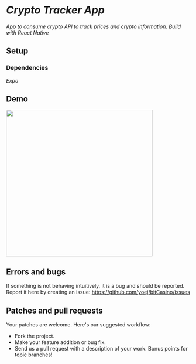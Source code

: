 # *Crypto Tracker App*

*App to consume crypto API to track prices and crypto information. Build with React Native* 

## Setup 

### Dependencies

*Expo*  

## Demo

<img src="https://github.com/yoej/cryptoTracker/blob/master/picture.png" width="400" />

## Errors and bugs

If something is not behaving intuitively, it is a bug and should be reported.
Report it here by creating an issue: https://github.com/yoej/bitCasino/issues



## Patches and pull requests

Your patches are welcome. Here's our suggested workflow:
 
* Fork the project.
* Make your feature addition or bug fix.
* Send us a pull request with a description of your work. Bonus points for topic branches!
